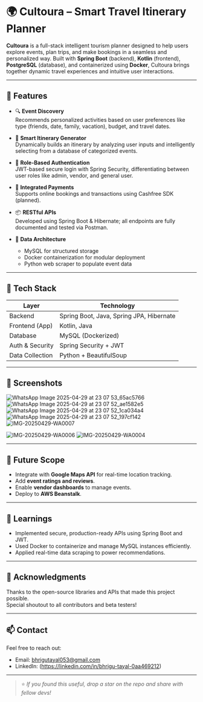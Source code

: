 

# 🌍 Cultoura – Smart Travel Itinerary Planner

**Cultoura** is a full-stack intelligent tourism planner designed to help users explore events, plan trips, and make bookings in a seamless and personalized way. Built with **Spring Boot** (backend), **Kotlin** (frontend), **PostgreSQL** (database), and containerized using **Docker**, Cultoura brings together dynamic travel experiences and intuitive user interactions.

---

## 🚀 Features

- 🔍 **Event Discovery**  
  Recommends personalized activities based on user preferences like type (friends, date, family, vacation), budget, and travel dates.

- 🧠 **Smart Itinerary Generator**  
  Dynamically builds an itinerary by analyzing user inputs and intelligently selecting from a database of categorized events.

- 🔐 **Role-Based Authentication**  
  JWT-based secure login with Spring Security, differentiating between user roles like admin, vendor, and general user.

- 💸 **Integrated Payments**  
  Supports online bookings and transactions using Cashfree SDK (planned).

- 📦 **RESTful APIs**  
  Developed using Spring Boot & Hibernate; all endpoints are fully documented and tested via Postman.

- 🐘 **Data Architecture**  
  - MySQL for structured storage  
  - Docker containerization for modular deployment  
  - Python web scraper to populate event data 

---

## 🧰 Tech Stack

| Layer         | Technology              |
|--------------|--------------------------|
| Backend       | Spring Boot, Java, Spring JPA, Hibernate |
| Frontend (App) | Kotlin, Java |
| Database      | MySQL (Dockerized)  |
| Auth & Security | Spring Security + JWT    |
| Data Collection | Python + BeautifulSoup   |

---

## 📸 Screenshots
![WhatsApp Image 2025-04-29 at 23 07 53_65ac5766](https://github.com/user-attachments/assets/0081f62e-1a88-4fd4-b981-9ddcd7ac7852)
![WhatsApp Image 2025-04-29 at 23 07 52_ae1582e5](https://github.com/user-attachments/assets/99b5959f-6cb0-4352-8f69-446c7b4442b5)
![WhatsApp Image 2025-04-29 at 23 07 52_1ca034a4](https://github.com/user-attachments/assets/0889d308-e0fd-499d-9b43-3c9adf4af4e7)
![WhatsApp Image 2025-04-29 at 23 07 52_197cf142](https://github.com/user-attachments/assets/32622e1f-c091-49f9-8492-3318fe583eea)
![IMG-20250429-WA0007](https://github.com/user-attachments/assets/5bc131c5-b9ff-4e65-9492-6d65fda783ac)

![IMG-20250429-WA0006](https://github.com/user-attachments/assets/b260f75c-eb5f-4b98-a771-23fd17f7b51b)
![IMG-20250429-WA0004](https://github.com/user-attachments/assets/d0d64988-4846-44e8-b76a-a6c883d35416)




---

## 📌 Future Scope

- Integrate with **Google Maps API** for real-time location tracking.
- Add **event ratings and reviews**.
- Enable **vendor dashboards** to manage events.
- Deploy to **AWS Beanstalk**.

---

## 🧠 Learnings

- Implemented secure, production-ready APIs using Spring Boot and JWT.
- Used Docker to containerize and manage MySQL instances efficiently.
- Applied real-time data scraping to power recommendations.

---

## 🙌 Acknowledgments

Thanks to the open-source libraries and APIs that made this project possible.  
Special shoutout to all contributors and beta testers!

---

## 📫 Contact

Feel free to reach out:
- Email: bhrigutayal053@gmail.com
- LinkedIn: (https://linkedin.com/in/bhrigu-tayal-0aa469212)  

---

> ⭐ _If you found this useful, drop a star on the repo and share with fellow devs!_
```
